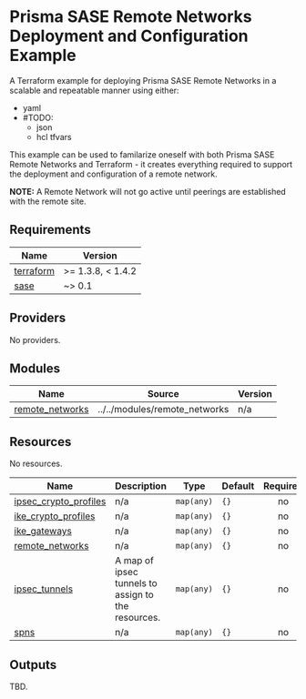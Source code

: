 # Prisma SASE Remote Networks Deployment and Configuration Example

A Terraform example for deploying Prisma SASE Remote Networks in a scalable and repeatable manner using either: 
- yaml
- #TODO:
  - json
  - hcl tfvars

This example can be used to familarize oneself with both Prisma SASE Remote Networks and Terraform - 
it creates everything required to support the deployment and configuration of a remote network.

**NOTE:**
A Remote Network will not go active until peerings are established with the remote site.

<!-- BEGIN_TF_DOCS -->
## Requirements

| Name                                                                      | Version           |
|---------------------------------------------------------------------------|-------------------|
| <a name="requirement_terraform"></a> [terraform](#requirement\_terraform) | >= 1.3.8, < 1.4.2 |
| <a name="requirement_sase"></a> [sase](#requirement\_sase)                | ~> 0.1            |

## Providers

No providers.

## Modules

| Name                                                                                | Source                        | Version |
|-------------------------------------------------------------------------------------|-------------------------------|---------|
| <a name="module_remote_networks"></a> [remote\_networks](#module\_remote\_networks) | ../../modules/remote_networks | n/a     |

## Resources

No resources.

| Name                                                                                                  | Description                                        | Type       | Default | Required |
|-------------------------------------------------------------------------------------------------------|----------------------------------------------------|------------|---------|:--------:|
| <a name="input_ipsec_crypto_profiles"></a> [ipsec\_crypto\_profiles](#input\_ipsec\_crypto\_profiles) | n/a                                                | `map(any)` | `{}`    |    no    |
| <a name="input_ike_crypto_profiles"></a> [ike\_crypto\_profiles](#input\_ike\_crypto\_profiles)       | n/a                                                | `map(any)` | `{}`    |    no    |
| <a name="input_ike_gateways"></a> [ike\_gateways](#input\_ike\_gateways)                              | n/a                                                | `map(any)` | `{}`    |    no    |
| <a name="input_remote_networks"></a> [remote\_networks](#input\_remote\_networks)                     | n/a                                                | `map(any)` | `{}`    |    no    |
| <a name="input_ipsec_tunnels"></a> [ipsec\_tunnels](#input\_ipsec\_tunnels)                           | A map of ipsec tunnels to assign to the resources. | `map(any)` | `{}`    |    no    |
| <a name="input_spns"></a> [spns](#input\_spns)                                                        | n/a                                                | `map(any)` | `{}`    |    no    |



## Outputs

TBD.
<!-- END_TF_DOCS -->